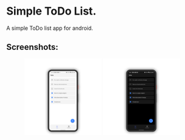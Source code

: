 # Simple ToDo List.
A simple ToDo list app for android.

## Screenshots:
<p align="center">
  <img src="/screenshots/HiShoot_20211130_010105.png" width="40%">  <img src="/screenshots/HiShoot_20211130_010116.png" width="40%">
</p>
